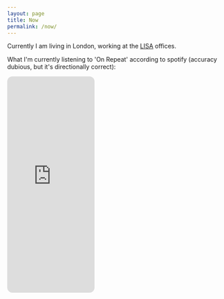 ```yaml
---
layout: page
title: Now
permalink: /now/
---
```

Currently I am living in London, working at the [LISA](https://www.safeai.org.uk) offices.

What I'm currently listening to 'On Repeat' according to spotify (accuracy dubious, but it's directionally correct):
<iframe style="border-radius:12px" src="https://open.spotify.com/embed/playlist/37i9dQZF1EpnnRfJrF4Nnq?utm_source=generator" width="40%" height="500" frameBorder="0" allow="autoplay; clipboard-write; encrypted-media; fullscreen; picture-in-picture" allowFullScreen></iframe>